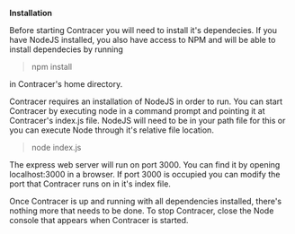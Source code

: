 **Installation**

Before starting Contracer you will need to install it's dependecies. If you have NodeJS installed, you also have access to NPM and will be able to install dependecies by running
>npm install

in Contracer's home directory.

Contracer requires an installation of NodeJS in order to run. You can start Contracer by executing node in a command prompt and pointing it at Contracer's index.js file. NodeJS will need to be in your path file for this or you can execute Node through it's relative file location.

> node index.js

The express web server will run on port 3000. You can find it by opening localhost:3000 in a browser. If port 3000 is occupied you can modify the port that Contracer runs on in it's index file.

Once Contracer is up and running with all dependencies installed, there's nothing more that needs to be done. To stop Contracer, close the Node console that appears when Contracer is started.
